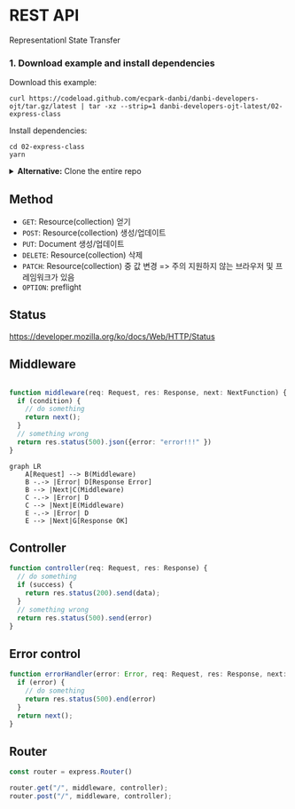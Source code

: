 # REST API

Representationl State Transfer

### 1. Download example and install dependencies

Download this example:

```
curl https://codeload.github.com/ecpark-danbi/danbi-developers-ojt/tar.gz/latest | tar -xz --strip=1 danbi-developers-ojt-latest/02-express-class
```

Install dependencies:

```
cd 02-express-class
yarn
```

<details><summary><strong>Alternative:</strong> Clone the entire repo</summary>

Clone this repository:

```
git clone git@github.com:ecpark-danbi/danbi-developers-ojt.git --depth=1
```

Install dependencies:

```
cd danbi-developers-ojt/02-express-class
yarn
```

</details>

## Method

- `GET`: Resource(collection) 얻기
- `POST`: Resource(collection) 생성/업데이트
- `PUT`: Document 생성/업데이트
- `DELETE`: Resource(collection) 삭제
- `PATCH`: Resource(collection) 중 값 변경 => 주의 지원하지 않는 브라우저 및 프레임워크가 있음
- `OPTION`: preflight

## Status

<https://developer.mozilla.org/ko/docs/Web/HTTP/Status>


## Middleware

```ts

function middleware(req: Request, res: Response, next: NextFunction) {
  if (condition) {
    // do something
    return next();
  }
  // something wrong
  return res.status(500).json({error: "error!!!" })
}

```

```mermaid
graph LR
    A[Request] --> B(Middleware)
    B -.-> |Error| D[Response Error]
    B --> |Next|C(Middleware)
    C -.-> |Error| D
    C --> |Next|E(Middleware)
    E -.-> |Error| D
    E --> |Next|G[Response OK]
```

## Controller

```ts
function controller(req: Request, res: Response) {
  // do something
  if (success) {
    return res.status(200).send(data);
  }
  // something wrong
  return res.status(500).send(error)
}
```

## Error control

```ts
function errorHandler(error: Error, req: Request, res: Response, next: NextFunction) {
  if (error) {
    // do something
    return res.status(500).end(error)
  }
  return next();
}
```
## Router

```ts
const router = express.Router()

router.get("/", middleware, controller);
router.post("/", middleware, controller);
```

